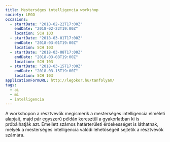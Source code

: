 ```yaml
---
title: Mesterséges intelligencia workshop
society: LEGO
occasions:
  - startDate: "2018-02-22T17:00Z"
    endDate: "2018-02-22T19:00Z"
    location: SCH 103
  - startDate: "2018-03-01T17:00Z"
    endDate: "2018-03-01T19:00Z"
    location: SCH 103
  - startDate: "2018-03-08T17:00Z"
    endDate: "2018-03-08T19:00Z"
    location: SCH 103
  - startDate: "2018-03-15T17:00Z"
    endDate: "2018-03-15T19:00Z"
    location: SCH 103
applicationFormURL: http://legokor.hu/tanfolyam/
tags:
  - ai
  - mi
  - intelligencia
---
```


A workshopon a résztvevők megismerik a mesterséges intelligencia elméleti alapjait, majd pár egyszerű példán keresztül a gyakorlatban ki is próbálhatják azt. Emellett számos határterületi érdekességet is láthatnak, melyek a mesterséges intelligencia valódi lehetőségeit sejtetik a résztvevők számára.

